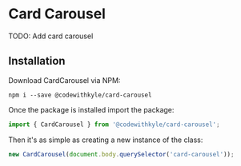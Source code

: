 # Card Carousel
TODO: Add card carousel

## Installation

Download CardCarousel via NPM:

```
npm i --save @codewithkyle/card-carousel
```

Once the package is installed import the package:

```typescript
import { CardCarousel } from '@codewithkyle/card-carousel';
```

Then it's as simple as creating a new instance of the class:

```typescript
new CardCarousel(document.body.querySelector('card-carousel'));
```
